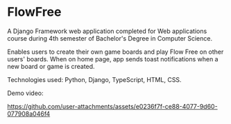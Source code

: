# FlowFree
A Django Framework web application completed for Web applications course during 4th semester of Bachelor's Degree in Computer Science.

Enables users to create their own game boards and play Flow Free on other users' boards. When on home page, app sends toast notifications when a new board or game is created.

Technologies used: Python, Django, TypeScript, HTML, CSS.

Demo video: 

https://github.com/user-attachments/assets/e0236f7f-ce88-4077-9d60-077908a046f4

